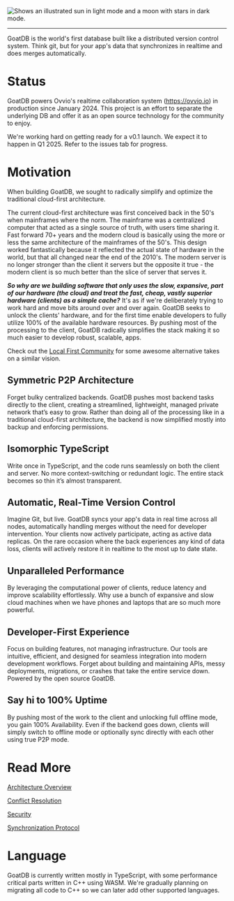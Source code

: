<picture>
  <source media="(prefers-color-scheme: dark)" srcset="https://github.com/user-attachments/assets/042011b9-4e06-45f5-b3fb-53f6b0fe9981">
  <source media="(prefers-color-scheme: light)" srcset="https://github.com/user-attachments/assets/5c8a5aec-b44a-4aa2-8d15-572eb2ff1486">
  <img alt="Shows an illustrated sun in light mode and a moon with stars in dark mode." src="https://github.com/user-attachments/assets/042011b9-4e06-45f5-b3fb-53f6b0fe9981">
</picture>

---

GoatDB is the world's first database built like a distributed version control system. Think git, but for your app's data that synchronizes in realtime and does merges automatically.

# Status

GoatDB powers Ovvio's realtime collaboration system (https://ovvio.io) in production since January 2024. This project is an effort to separate the underlying DB and offer it as an open source technology for the community to enjoy.

We're working hard on getting ready for a v0.1 launch. We expect it to happen in Q1 2025. Refer to the issues tab for progress.

# Motivation

When building GoatDB, we sought to radically simplify and optimize the traditional cloud-first architecture.

The current cloud-first architecture was first conceived back in the 50's when mainframes where the norm. The mainframe was a centralized computer that acted as a single source of truth, with users time sharing it. Fast forward 70+ years and the modern cloud is basically using the more or less the same architecture of the mainframes of the 50's. This design worked fantastically because it reflected the actual state of hardware in the world, but that all changed near the end of the 2010's. The modern server is no longer stronger than the client it servers but the opposite it true - the modern client is so much better than the slice of server that serves it.

**_So why are we building software that only uses the slow, expansive, part of our hardware (the cloud) and treat the fast, cheap, vastly superior hardware (clients) as a simple cache?_** It's as if we're deliberately trying to work hard and move bits around over and over again. GoatDB seeks to unlock the clients' hardware, and for the first time enable developers to fully utilize 100% of the available hardware resources. By pushing most of the processing to the client, GoatDB radically simplifies the stack making it so much easier to develop robust, scalable, apps.

Check out the [Local First Community](https://localfirstweb.dev/) for some awesome alternative takes on a similar vision.

## Symmetric P2P Architecture

Forget bulky centralized backends. GoatDB pushes most backend tasks directly to the client, creating a streamlined, lightweight, managed private network that’s easy to grow. Rather than doing all of the processing like in a traditional cloud-first architecture, the backend is now simplified mostly into backup and enforcing permissions.

## Isomorphic TypeScript

Write once in TypeScript, and the code runs seamlessly on both the client and server. No more context-switching or redundant logic. The entire stack becomes so thin it’s almost transparent.

## Automatic, Real-Time Version Control

Imagine Git, but live. GoatDB syncs your app's data in real time across all nodes, automatically handling merges without the need for developer intervention. Your clients now actively participate, acting as active data replicas. On the rare occasion where the back experiences any kind of data loss, clients will actively restore it in realtime to the most up to date state.

## Unparalleled Performance

By leveraging the computational power of clients, reduce latency and improve scalability effortlessly. Why use a bunch of expansive and slow cloud machines when we have phones and laptops that are so much more powerful.

## Developer-First Experience

Focus on building features, not managing infrastructure. Our tools are intuitive, efficient, and designed for seamless integration into modern development workflows. Forget about building and maintaining APIs, messy deployments, migrations, or crashes that take the entire service down. Powered by the open source GoatDB.

## Say hi to 100% Uptime

By pushing most of the work to the client and unlocking full offline mode, you gain 100% Availability. Even if the backend goes down, clients will simply switch to offline mode or optionally sync directly with each other using true P2P mode.

# Read More

[Architecture Overview](/docs/architecture.md)

[Conflict Resolution](/docs/conflict-resolution.md)

[Security](/docs/security.md)

[Synchronization Protocol](/docs/sync.md)

# Language

GoatDB is currently written mostly in TypeScript, with some performance critical parts written in C++ using WASM. We're gradually planning on migrating all code to C++ so we can later add other supported languages.
